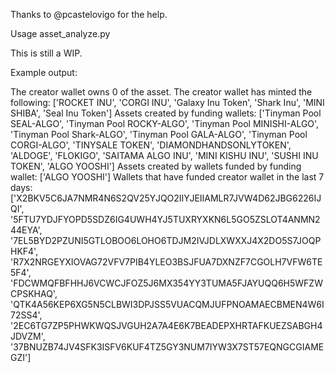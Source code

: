 Thanks to @pcastelovigo for the help.

Usage asset_analyze.py <asset-id> 

This is still a WIP.

Example output:

The creator wallet owns 0 of the asset.
The creator wallet has minted the following: ['ROCKET INU', 'CORGI INU', 'Galaxy Inu Token', 'Shark Inu', 'MINI SHIBA', 'Seal Inu Token']
Assets created by funding wallets: ['Tinyman Pool SEAL-ALGO', 'Tinyman Pool ROCKY-ALGO', 'Tinyman Pool MINISHI-ALGO', 'Tinyman Pool Shark-ALGO', 'Tinyman Pool GALA-ALGO', 'Tinyman Pool CORGI-ALGO', 'TINYSALE TOKEN', 'DIAMONDHANDSONLYTOKEN', 'ALDOGE', 'FLOKIGO', 'SAITAMA ALGO INU', 'MINI KISHU INU', 'SUSHI INU TOKEN', 'ALGO YOOSHI']
Assets created by wallets funded by funding wallet: ['ALGO YOOSHI']
Wallets that have funded creator wallet in the last 7 days: ['X2BKV5C6JA7NMR4N6S2QV25YJQO2IIYJEIIAMLR7JVW4D62JBG6226IJQI', '5FTU7YDJFYOPD5SDZ6IG4UWH4YJ5TUXRYXKN6L5GO5ZSLOT4ANMN244EYA', '7EL5BYD2PZUNI5GTLOBOO6LOHO6TDJM2IVJDLXWXXJ4X2DO5S7JOQPHKF4', 'R7X2NRGEYXIOVAG72VFV7PIB4YLEO3BSJFUA7DXNZF7CGOLH7VFW6TE5F4', 'FDCWMQFBFHHJ6VCWCJFOZ5J6MX354YY3TUMA5FJAYUQQ6H5WFZWCPSKHAQ', 'QTK4A56KEP6XG5N5CLBWI3DPJSS5VUACQMJUFPNOAMAECBMEN4W6I72SS4', '2EC6TG7ZP5PHWKWQSJVGUH2A7A4E6K7BEADEPXHRTAFKUEZSABGH4JDVZM', '37BNUZB74JV4SFK3ISFV6KUF4TZ5GY3NUM7IYW3X7ST57EQNGCGIAMEGZI']